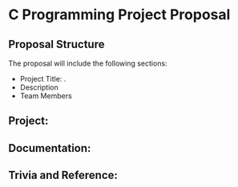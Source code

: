 # C Programming Project Proposal

## Proposal Structure
The proposal will include the following sections:
* Project Title:
.
* Description
* Team Members

## Project: 

## Documentation:

## Trivia and Reference:

